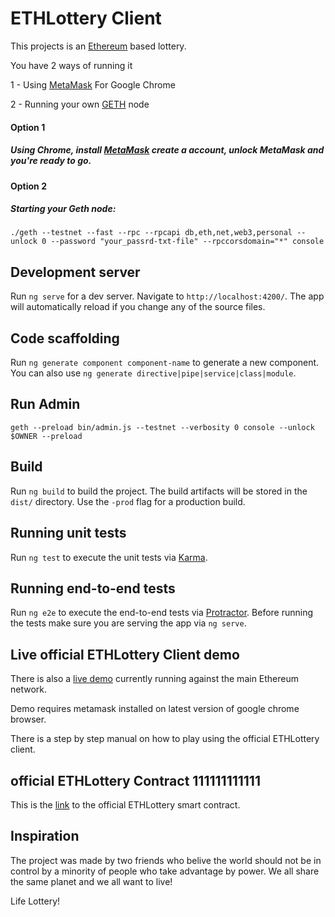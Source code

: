 # ETHLottery Client

This projects is an <a href="https://www.ethereum.org/">Ethereum</a> based lottery.

You have 2 ways of running it
<p> 1 - Using <a href="https://metamask.io/">MetaMask</a> For Google Chrome</p> 
<p> 2 - Running your own <a href="https://github.com/ethereum/go-ethereum/wiki/geth">GETH</a> node </p>


#### Option 1
##### Using Chrome, install <a href="https://chrome.google.com/webstore/detail/metamask/nkbihfbeogaeaoehlefnkodbefgpgknn?hl=en">MetaMask</a> create a account, unlock MetaMask and you're ready to go.

#### Option 2
##### Starting your Geth node:
`./geth --testnet --fast --rpc --rpcapi db,eth,net,web3,personal --unlock 0 --password "your_passrd-txt-file" --rpccorsdomain="*" console`


## Development server
Run `ng serve` for a dev server. Navigate to `http://localhost:4200/`. The app will automatically reload if you change any of the source files.


## Code scaffolding

Run `ng generate component component-name` to generate a new component. You can also use `ng generate directive|pipe|service|class|module`.

## Run Admin

`geth --preload bin/admin.js --testnet --verbosity 0 console --unlock $OWNER
--preload`

## Build

Run `ng build` to build the project. The build artifacts will be stored in the `dist/` directory. Use the `-prod` flag for a production build.

## Running unit tests

Run `ng test` to execute the unit tests via [Karma](https://karma-runner.github.io).

## Running end-to-end tests

Run `ng e2e` to execute the end-to-end tests via [Protractor](http://www.protractortest.org/).
Before running the tests make sure you are serving the app via `ng serve`.

## Live official ETHLottery Client demo

There is also a [live demo](https://lifelottery.github.io/) currently running against the main Ethereum network.

Demo requires metamask installed on latest version of google chrome browser.

There is a step by step manual on how to play using the official ETHLottery client.

## official ETHLottery Contract  111111111111

This is the [link](https://github.com/renasboy/ETHLottery) to the official ETHLottery smart contract.


## Inspiration

The project was made by two friends who belive the world should not be in control by a minority of people who take advantage by power.
We all share the same planet and we all want to live!

Life Lottery!

